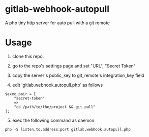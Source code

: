 # gitlab-webhook-autopull

A php tiny http server for auto pull with a git remote

# Usage

1. clone this repo.

2. go to the repo's settings page and set "URL", "Secret Token"

3. copy the server's public_key to git_remote's integration_key field

4. edit 'gitlab.webhook.autopull.php' as follows
```
$exec_pair = [
    "secret-token" 
    =>
    "cd /path/to/the/project && git pull"
];
```

5. exec the following command as daemon

```
php -S listen.to.address:port gitlab.webhook.autopull.php
```

